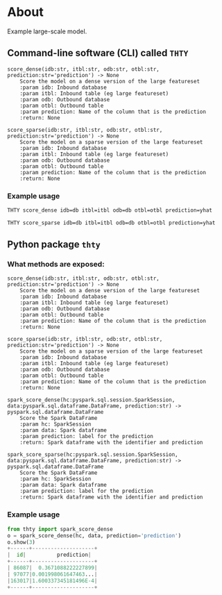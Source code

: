 #  About
Example large-scale model.  

## Command-line software (CLI) called `THTY`

    score_dense(idb:str, itbl:str, odb:str, otbl:str, prediction:str='prediction') -> None
        Score the model on a dense version of the large featureset
        :param idb: Inbound database
        :param itbl: Inbound table (eg large featureset)
        :param odb: Outbound database
        :param otbl: Outbound table
        :param prediction: Name of the column that is the prediction
        :return: None

    score_sparse(idb:str, itbl:str, odb:str, otbl:str, prediction:str='prediction') -> None
        Score the model on a sparse version of the large featureset
        :param idb: Inbound database
        :param itbl: Inbound table (eg large featureset)
        :param odb: Outbound database
        :param otbl: Outbound table
        :param prediction: Name of the column that is the prediction
        :return: None
### Example usage
```bash
THTY score_dense idb=db itbl=itbl odb=db otbl=otbl prediction=yhat

THTY score_sparse idb=db itbl=itbl odb=db otbl=otbl prediction=yhat

```

## Python package `thty`

###  What methods are exposed:
    score_dense(idb:str, itbl:str, odb:str, otbl:str, prediction:str='prediction') -> None
        Score the model on a dense version of the large featureset
        :param idb: Inbound database
        :param itbl: Inbound table (eg large featureset)
        :param odb: Outbound database
        :param otbl: Outbound table
        :param prediction: Name of the column that is the prediction
        :return: None

    score_sparse(idb:str, itbl:str, odb:str, otbl:str, prediction:str='prediction') -> None
        Score the model on a sparse version of the large featureset
        :param idb: Inbound database
        :param itbl: Inbound table (eg large featureset)
        :param odb: Outbound database
        :param otbl: Outbound table
        :param prediction: Name of the column that is the prediction
        :return: None

    spark_score_dense(hc:pyspark.sql.session.SparkSession, data:pyspark.sql.dataframe.DataFrame, prediction:str) -> pyspark.sql.dataframe.DataFrame
        Score the Spark DataFrame
        :param hc: SparkSession
        :param data: Spark dataframe
        :param prediction: label for the prediction
        :return: Spark dataframe with the identifier and prediction

    spark_score_sparse(hc:pyspark.sql.session.SparkSession, data:pyspark.sql.dataframe.DataFrame, prediction:str) -> pyspark.sql.dataframe.DataFrame
        Score the Spark DataFrame
        :param hc: SparkSession
        :param data: Spark dataframe
        :param prediction: label for the prediction
        :return: Spark dataframe with the identifier and prediction

### Example usage

```python
from thty import spark_score_dense
o = spark_score_dense(hc, data, prediction='prediction')
o.show(3)
+------+--------------------+
|  id|          prediction|
+------+--------------------+
| 86087|  0.3671088222227899|
| 97077|0.001998061647463...|
|163017|1.600337345181496E-4|
+------+--------------------+
```

